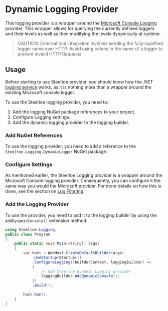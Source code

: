 # Dynamic Logging Provider

This logging provider is a wrapper around the [Microsoft Console Logging](hhttps://github.com/dotnet/runtime/tree/main/src/libraries/Microsoft.Extensions.Logging.Console) provider. This wrapper allows for querying the currently defined loggers and their levels as well as then modifying the levels dynamically at runtime.

>CAUTION: External tool integration involves sending the fully-qualified logger name over HTTP. Avoid using colons in the name of a logger to prevent invalid HTTP Requests.

## Usage

Before starting to use Steeltoe provider, you should know how the .NET [logging service](https://docs.microsoft.com/aspnet/core/fundamentals/logging/?tabs=aspnetcore2x) works, as it is nothing more than a wrapper around the existing Microsoft console logger.

To use the Steeltoe logging provider, you need to:

1. Add the logging NuGet package references to your project.
1. Configure Logging settings.
1. Add the dynamic logging provider to the logging builder.

### Add NuGet References

To use the logging provider, you need to add a reference to the `Steeltoe.Logging.DynamicLogger` NuGet package.

### Configure Settings

As mentioned earlier, the Steeltoe Logging provider is a wrapper around the Microsoft Console logging provider. Consequently, you can configure it the same way you would the Microsoft provider. For more details on how this is done, see the section on [Log Filtering](https://docs.microsoft.com/aspnet/core/fundamentals/logging/?tabs=aspnetcore2x#log-filtering).

### Add the Logging Provider

To use the provider, you need to add it to the logging builder by using the `AddDynamicConsole()` extension method:

```csharp
using Steeltoe.Logging;
public class Program
{
    public static void Main(string[] args)
    {
        var host = WebHost.CreateDefaultBuilder(args)
            .UseStartup<Startup>()
            .ConfigureLogging((builderContext, loggingBuilder) =>
            {
                // Add Steeltoe Dynamic Logging provider
                loggingBuilder.AddDynamicConsole();
            })
            .Build();

        host.Run();
    }
}
```

